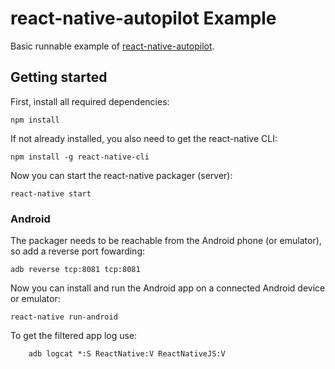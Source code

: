 # react-native-autopilot Example

Basic runnable example of [react-native-autopilot](https://github.com/bringnow/react-native-autopilot).

## Getting started

First, install all required dependencies:
```
npm install
```

If not already installed, you also need to get the react-native CLI:
```
npm install -g react-native-cli
```

Now you can start the react-native packager (server):
```
react-native start
```

### Android

The packager needs to be reachable from the Android phone (or emulator), so add a reverse port fowarding:

```
adb reverse tcp:8081 tcp:8081
```

Now you can install and run the Android app on a connected Android device or emulator:

```
react-native run-android
```

To get the filtered app log use:

```
	adb logcat *:S ReactNative:V ReactNativeJS:V
```
